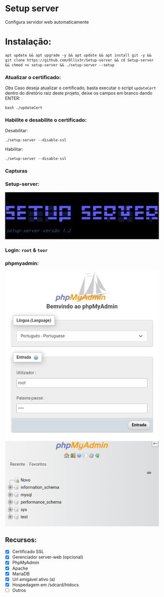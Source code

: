 # Setup server
Configura servidor web automaticamente

# Instalação:
```
apt update && apt upgrade -y && apt update && apt install git -y && git clone https://github.com/Olliv3r/Setup-server && cd Setup-server && chmod +x setup-server && ./setup-server --setup
```

### Atualizar o certificado:
*Obs* Caso deseja atualizar o certificado, basta executar o script `updateCert` dentro do diretório raiz deste projeto, deixe os campos em branco dando ENTER:
```
bash ./updateCert 
```

### Habilite e desabilite o certificado:
Desabilitar:
```
./setup-server --disable-ssl
```
Habilitar:
```
./setup-server --disable-ssl
```

### Capturas
### Setup-server:
![main](https://github.com/Olliv3r/Setup-server/blob/main/media/Main.jpg)

### Login: `root` & `toor`
### phpmyadmin:
![painel](https://github.com/Olliv3r/Setup-server/blob/main/media/painel-admin.jpg)
![dashboard](https://github.com/Olliv3r/Setup-server/blob/main/media/painel-dashboard.jpg)

## Recursos:
- [x] Certificado SSL
- [x] Gerenciador server-web (opcional)
- [x] PhpMyAdmin
- [x] Apache
- [x] MariaDB
- [x] Url amigável ativo (a)
- [x] Hospedagem em /sdcard/htdocs
- [ ] Outros
